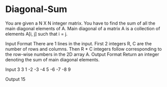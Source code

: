 # Diagonal-Sum

You are given a N X N integer matrix. You have to find the sum of all the main diagonal elements of A.
Main diagonal of a matrix A is a collection of elements A[i, j] such that i = j.

Input Format
There are 1 lines in the input. First 2 integers R, C are the number of rows and columns. Then R * C integers follow corresponding to the row-wise numbers in the 2D array A.
Output Format
Return an integer denoting the sum of main diagonal elements.

Input
3 3 1 -2 -3 -4 5 -6 -7 -8 9

Output
15
